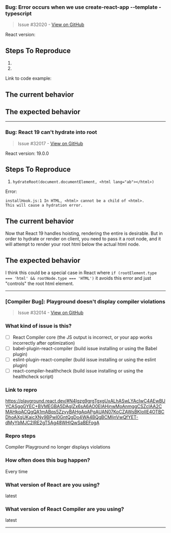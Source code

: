 ### Bug: Error occurs when we use create-react-app --template -typescript

> Issue #32020 - [View on GitHub](https://github.com/facebook/react/issues/32020)

<!--
  Please provide a clear and concise description of what the bug is. Include
  screenshots if needed. Please test using the latest version of the relevant
  React packages to make sure your issue has not already been fixed.
-->

React version:

## Steps To Reproduce

1.
2.

<!--
  Your bug will get fixed much faster if we can run your code and it doesn't
  have dependencies other than React. Issues without reproduction steps or
  code examples may be immediately closed as not actionable.
-->

Link to code example:

<!--
  Please provide a CodeSandbox (https://codesandbox.io/s/new), a link to a
  repository on GitHub, or provide a minimal code example that reproduces the
  problem. You may provide a screenshot of the application if you think it is
  relevant to your bug report. Here are some tips for providing a minimal
  example: https://stackoverflow.com/help/mcve.
-->

## The current behavior


## The expected behavior


---

### Bug: React 19 can't hydrate into root <html>

> Issue #32017 - [View on GitHub](https://github.com/facebook/react/issues/32017)

React version: 19.0.0

## Steps To Reproduce

1. `hydrateRoot(document.documentElement, <html lang="ab"></html>)`

Error:

```
installHook.js:1 In HTML, <html> cannot be a child of <html>.
This will cause a hydration error.
```

## The current behavior

Now that React 19 handles hoisting, rendering the entire <html> is desirable. But in order to hydrate or render on client, you need to pass it a root node, and it will attempt to render your root html below the actual html node. 


## The expected behavior

I think this could be a special case in React where `if (rootElement.type === 'html' && rootNode.type === 'HTML')` it avoids this error and just "controls" the root html element.

---

### [Compiler Bug]: Playground doesn't display compiler violations

> Issue #32014 - [View on GitHub](https://github.com/facebook/react/issues/32014)

### What kind of issue is this?

- [ ] React Compiler core (the JS output is incorrect, or your app works incorrectly after optimization)
- [ ] babel-plugin-react-compiler (build issue installing or using the Babel plugin)
- [ ] eslint-plugin-react-compiler (build issue installing or using the eslint plugin)
- [ ] react-compiler-healthcheck (build issue installing or using the healthcheck script)

### Link to repro

https://playground.react.dev/#N4Igzg9grgTgxgUxALhASwLYAcIwC4AEwBUYCASggGYEC+BVMEGBA5DAgIZx6sA6AO0EIAHjnwMoAnmggCSZclAA2CMAHkqACQgQA1mABqs5ZzyyBAHgAqAPgAUAN07KoCZAWsBKIoIIE4OTBCDhoAXgUKaicXNy9BPwI0GntQgDo4WA4BQgBCMIjnVwQfYET-dMyYbMJC2IRE2gT5Ag48WHlQwSaBEFogA

### Repro steps

Compiler Playground no longer displays violations 

### How often does this bug happen?

Every time

### What version of React are you using?

latest

### What version of React Compiler are you using?

latest

---

